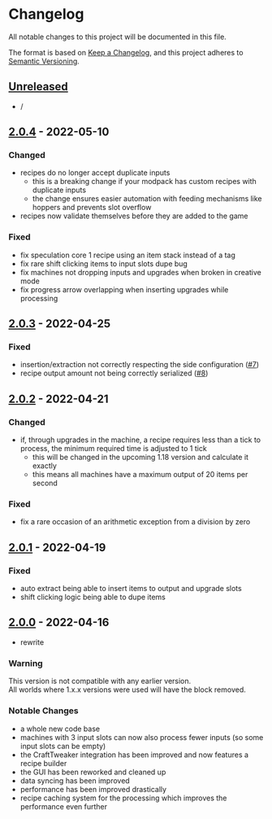 # Changelog

All notable changes to this project will be documented in this file.

The format is based on [Keep a Changelog],
and this project adheres to [Semantic Versioning].

## [Unreleased]
- /

## [2.0.4] - 2022-05-10

### Changed
- recipes do no longer accept duplicate inputs
  - this is a breaking change if your modpack has custom recipes with duplicate inputs
  - the change ensures easier automation with feeding mechanisms like hoppers and prevents slot overflow
- recipes now validate themselves before they are added to the game

### Fixed
- fix speculation core 1 recipe using an item stack instead of a tag
- fix rare shift clicking items to input slots dupe bug
- fix machines not dropping inputs and upgrades when broken in creative mode
- fix progress arrow overlapping when inserting upgrades while processing

## [2.0.3] - 2022-04-25

### Fixed
- insertion/extraction not correctly respecting the side configuration ([#7])
- recipe output amount not being correctly serialized ([#8])

<!-- Links -->
[#7]: https://github.com/AlmostReliable/lazierae2-forge/issues/7
[#8]: https://github.com/AlmostReliable/lazierae2-forge/issues/8

## [2.0.2] - 2022-04-21

### Changed
- if, through upgrades in the machine, a recipe requires less than a tick to process, the minimum required time is adjusted to 1 tick
  - this will be changed in the upcoming 1.18 version and calculate it exactly
  - this means all machines have a maximum output of 20 items per second

### Fixed
- fix a rare occasion of an arithmetic exception from a division by zero

## [2.0.1] - 2022-04-19

### Fixed
- auto extract being able to insert items to output and upgrade slots
- shift clicking logic being able to dupe items

## [2.0.0] - 2022-04-16
- rewrite

### Warning
This version is not compatible with any earlier version.<br>
All worlds where 1.x.x versions were used will have the block removed.

### Notable Changes
- a whole new code base
- machines with 3 input slots can now also process fewer inputs (so some input slots can be empty)
- the CraftTweaker integration has been improved and now features a recipe builder
- the GUI has been reworked and cleaned up
- data syncing has been improved
- performance has been improved drastically
- recipe caching system for the processing which improves the performance even further

<!-- Links -->
[keep a changelog]: https://keepachangelog.com/en/1.0.0/
[semantic versioning]: https://semver.org/spec/v2.0.0.html

<!-- Versions -->
[unreleased]: https://github.com/AlmostReliable/lazierae2-forge/compare/v1.16-2.0.4...HEAD
[2.0.4]: https://github.com/AlmostReliable/energymeter-forge/releases/tag/v1.16-2.0.3-beta..v1.16-2.0.4
[2.0.3]: https://github.com/AlmostReliable/energymeter-forge/releases/tag/v1.16-2.0.2-beta..v1.16-2.0.3
[2.0.2]: https://github.com/AlmostReliable/energymeter-forge/releases/tag/v1.16-2.0.1-beta..v1.16-2.0.2-beta
[2.0.1]: https://github.com/AlmostReliable/energymeter-forge/releases/tag/v1.16-2.0.0-beta..v1.16-2.0.1-beta
[2.0.0]: https://github.com/AlmostReliable/lazierae2-forge/releases/tag/v1.16-2.0.0-beta
